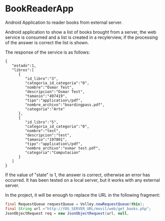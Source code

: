 # BookReaderApp
Android Application to reader books from external server.

Android application to show a list of books brought from a server, the web service is consumed and a list is created in a recylerview, if the processing of the answer is correct the list is shown.

The response of the service is as follows:

```
{  
   "estado":1,
   "libros":[  
      {  
         "id_libro":"3",
         "categoria_id_categoria":"0",
         "nombre":"Osmar Test",
         "descripcion":"Osmar Test",
         "tamanio":"497419",
         "tipo":"application\/pdf",
         "nombre_archivo":"boardingpass.pdf",
         "categoria":"Arte"
      },
      {  
         "id_libro":"5",
         "categoria_id_categoria":"0",
         "nombre":"test",
         "descripcion":"test",
         "tamanio":"197801",
         "tipo":"application\/pdf",
         "nombre_archivo":"osmar test.pdf",
         "categoria":"Computacion"
      }
   ]
}
```
If the value of "state" is 1, the answer is correct, otherwise an error has occurred.
It has been tested on a local server, but it works with any external server.

In the project, it will be enough to replace the URL in the following fragment:

```java
final RequestQueue requestQueue = Volley.newRequestQueue(this);
final String url ="http://YOU_SERVER_URL/movil/web/get_books.php";
JsonObjectRequest req = new JsonObjectRequest(url, null,
```


